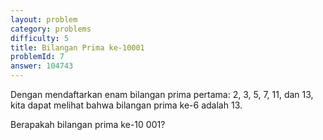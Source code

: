 ```yaml
---
layout: problem
category: problems
difficulty: 5
title: Bilangan Prima ke-10001
problemId: 7
answer: 104743
---
```

Dengan mendaftarkan enam bilangan prima pertama: 2, 3, 5, 7, 11, dan 13, kita dapat melihat bahwa bilangan prima ke-6 adalah 13.

Berapakah bilangan prima ke-10 001?
